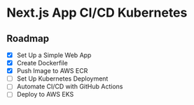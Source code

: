 # Next.js App CI/CD Kubernetes

## Roadmap

- [x] Set Up a Simple Web App
- [x] Create Dockerfile
- [x] Push Image to AWS ECR
- [ ] Set Up Kubernetes Deployment
- [ ] Automate CI/CD with GitHub Actions
- [ ] Deploy to AWS EKS

